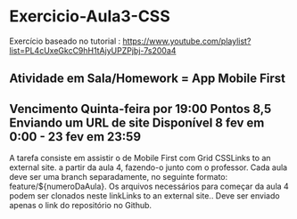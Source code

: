 # Exercicio-Aula3-CSS
Exercício baseado no tutorial : https://www.youtube.com/playlist?list=PL4cUxeGkcC9hH1tAjyUPZPjbj-7s200a4

## Atividade em Sala/Homework = App Mobile First
Vencimento Quinta-feira por 19:00 Pontos 8,5 Enviando um URL de site Disponível 8 fev em 0:00 - 23 fev em 23:59
---

A tarefa consiste em assistir o de Mobile First com Grid CSSLinks to an external site. a partir da aula 4, fazendo-o junto com o professor. Cada aula deve ser uma branch separadamente, no seguinte formato: feature/${numeroDaAula}. Os arquivos necessários para começar da aula 4 podem ser clonados neste linkLinks to an external site.. Deve ser enviado apenas o link do repositório no Github.